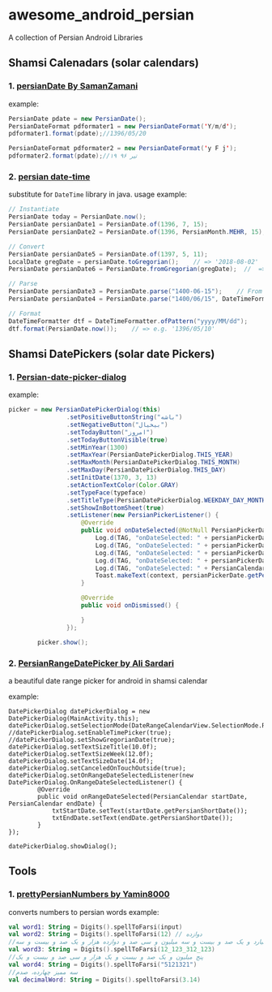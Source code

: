 # awesome_android_persian
A collection of Persian Android Libraries

## Shamsi Calenadars (solar calendars)
### 1. [persianDate By SamanZamani](https://github.com/samanzamani/PersianDate)


example:
```java
PersianDate pdate = new PersianDate();
PersianDateFormat pdformater1 = new PersianDateFormat('Y/m/d');
pdformater1.format(pdate);//1396/05/20

PersianDateFormat pdformater2 = new PersianDateFormat('y F j');
pdformater2.format(pdate);//۱۹ تیر ۹۶
```

### 2. [persian date-time](https://github.com/mfathi91/persian-date-time)
substitute for `DateTime` library in java. usage example:

```java
// Instantiate 
PersianDate today = PersianDate.now();
PersianDate persianDate1 = PersianDate.of(1396, 7, 15);
PersianDate persianDate2 = PersianDate.of(1396, PersianMonth.MEHR, 15);

// Convert
PersianDate persianDate5 = PersianDate.of(1397, 5, 11);
LocalDate gregDate = persianDate.toGregorian();    // => '2018-08-02'
PersianDate persianDate6 = PersianDate.fromGregorian(gregDate);  //  => '1397/05/11'

// Parse
PersianDate persianDate3 = PersianDate.parse("1400-06-15");    // From the standard format
PersianDate persianDate4 = PersianDate.parse("1400/06/15", DateTimeFormatter.ofPattern("yyyy/MM/dd"));    // From a desired format

// Format
DateTimeFormatter dtf = DateTimeFormatter.ofPattern("yyyy/MM/dd");
dtf.format(PersianDate.now());    // => e.g. '1396/05/10'
```

## Shamsi DatePickers (solar date Pickers)
### 1. [Persian-date-picker-dialog](https://github.com/aliab/Persian-Date-Picker-Dialog)
[logo]: [https://raw.githubusercontent.com/aliab/Persian-Date-Picker-Dialog/master/screenshot/heroimage.jpg](https://raw.githubusercontent.com/aliab/Persian-Date-Picker-Dialog/master/screenshot/heroimage.jpg) "Logo Title Text 2"

example:

```java
picker = new PersianDatePickerDialog(this)
                .setPositiveButtonString("باشه")
                .setNegativeButton("بیخیال")
                .setTodayButton("امروز")
                .setTodayButtonVisible(true)
                .setMinYear(1300)
                .setMaxYear(PersianDatePickerDialog.THIS_YEAR)
                .setMaxMonth(PersianDatePickerDialog.THIS_MONTH)
                .setMaxDay(PersianDatePickerDialog.THIS_DAY)
                .setInitDate(1370, 3, 13)
                .setActionTextColor(Color.GRAY)
                .setTypeFace(typeface)
                .setTitleType(PersianDatePickerDialog.WEEKDAY_DAY_MONTH_YEAR)
                .setShowInBottomSheet(true)
                .setListener(new PersianPickerListener() {
                    @Override
                    public void onDateSelected(@NotNull PersianPickerDate persianPickerDate) {
                        Log.d(TAG, "onDateSelected: " + persianPickerDate.getTimestamp());//675930448000
                        Log.d(TAG, "onDateSelected: " + persianPickerDate.getGregorianDate());//Mon Jun 03 10:57:28 GMT+04:30 1991
                        Log.d(TAG, "onDateSelected: " + persianPickerDate.getPersianLongDate());// دوشنبه  13  خرداد  1370
                        Log.d(TAG, "onDateSelected: " + persianPickerDate.getPersianMonthName());//خرداد
                        Log.d(TAG, "onDateSelected: " + PersianCalendarUtils.isPersianLeapYear(persianPickerDate.getPersianYear()));//true
                        Toast.makeText(context, persianPickerDate.getPersianYear() + "/" + persianPickerDate.getPersianMonth() + "/" + persianPickerDate.getPersianDay(), Toast.LENGTH_SHORT).show();
                    }

                    @Override
                    public void onDismissed() {

                    }
                });

        picker.show();
```

### 2. [PersianRangeDatePicker by Ali Sardari](https://github.com/ali-sardari/PersianRangeDatePicker)
a beautiful date range picker for android in shamsi calendar

example:
```
DatePickerDialog datePickerDialog = new DatePickerDialog(MainActivity.this);
datePickerDialog.setSelectionMode(DateRangeCalendarView.SelectionMode.Range);
//datePickerDialog.setEnableTimePicker(true);
//datePickerDialog.setShowGregorianDate(true);
datePickerDialog.setTextSizeTitle(10.0f);
datePickerDialog.setTextSizeWeek(12.0f);
datePickerDialog.setTextSizeDate(14.0f);
datePickerDialog.setCanceledOnTouchOutside(true);
datePickerDialog.setOnRangeDateSelectedListener(new DatePickerDialog.OnRangeDateSelectedListener() {
        @Override
        public void onRangeDateSelected(PersianCalendar startDate, PersianCalendar endDate) {
            txtStartDate.setText(startDate.getPersianShortDate());
            txtEndDate.setText(endDate.getPersianShortDate());
        }
});

datePickerDialog.showDialog();
```

## Tools
### 1. [prettyPersianNumbers by Yamin8000](https://github.com/yamin8000/PrettyPersianNumbers)
converts numbers to persian words
example:
```kotlin
val word1: String = Digits().spellToFarsi(input)
val word2: String = Digits().spellToFarsi(12) // دوازده
//دوازده میلیارد و یک صد و بیست و سه میلیون و سی صد و دوازده هزار و یک صد و بیست و سه
val word3: String = Digits().spellToFarsi(12_123_312_123)
//پنج میلیون و یک صد و بیست و یک هزار و سی صد و بیست و یک
val word4: String = Digits().spellToFarsi("5121321")
//سه ممیز چهارده، صدم
val decimalWord: String = Digits().spelltoFarsi(3.14)
```
